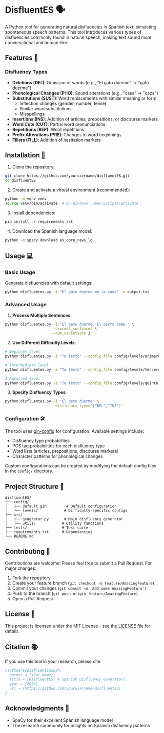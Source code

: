# DisfluentES 🗣️

A Python tool for generating natural disfluencies in Spanish text, simulating spontaneous speech patterns. This tool introduces various types of disfluencies commonly found in natural speech, making text sound more conversational and human-like.

## Features 🌟

### Disfluency Types
- **Deletions (DEL)**: Omission of words (e.g., "El gato duerme" → "gato duerme")
- **Phonological Changes (PHO)**: Sound alterations (e.g., "casa" → "caza")
- **Substitutions (SUST)**: Word replacements with similar meaning or form
  - Inflection changes (gender, number, tense)
  - Similar word substitutions
  - Misspellings
- **Insertions (INS)**: Addition of articles, prepositions, or discourse markers
- **Word Cuts (CUT)**: Partial word pronunciations
- **Repetitions (REP)**: Word repetitions
- **Prefix Alterations (PRE)**: Changes to word beginnings
- **Fillers (FILL)**: Addition of hesitation markers

## Installation 🔧

1. Clone the repository:
```bash
git clone https://github.com/yourusername/disfluentES.git
cd disfluentES
```

2. Create and activate a virtual environment (recommended):
```bash
python -m venv venv
source venv/bin/activate  # On Windows: venv\Scripts\activate
```

3. Install dependencies:
```bash
pip install -r requirements.txt
```

4. Download the Spanish language model:
```bash
python -m spacy download es_core_news_lg
```

## Usage 💻

### Basic Usage

Generate disfluencies with default settings:
```bash
python disfluentes.py -i "El gato duerme en la cama" -o output.txt
```

### Advanced Usage

1. **Process Multiple Sentences**:
```bash
python disfluentes.py -i "El gato duerme. El perro come." \
                     --process_sentences \
                     --num_variations 3
```

2. **Use Different Difficulty Levels**:
```bash
# Beginner level
python disfluentes.py -i "Tu texto" --config_file config/levels/primero.gin

# Intermediate level
python disfluentes.py -i "Tu texto" --config_file config/levels/tercero.gin

# Advanced level
python disfluentes.py -i "Tu texto" --config_file config/levels/quinto.gin
```

3. **Specify Disfluency Types**:
```bash
python disfluentes.py -i "El gato duerme" \
                     --disfluency_type='["DEL","INS"]'
```

### Configuration 🛠️

The tool uses [gin-config](https://github.com/google/gin-config) for configuration. Available settings include:

- Disfluency type probabilities
- POS tag probabilities for each disfluency type
- Word lists (articles, prepositions, discourse markers)
- Character patterns for phonological changes

Custom configurations can be created by modifying the default config files in the `config/` directory.

## Project Structure 📁

```
disfluentES/
├── config/
│   ├── default.gin         # Default configuration
│   └── levels/            # Difficulty-specific configs
├── src/
│   ├── generator.py       # Main disfluency generator
│   └── utils/            # Utility functions
├── tests/                # Test suite
├── requirements.txt      # Dependencies
└── README.md
```

## Contributing 🤝

Contributions are welcome! Please feel free to submit a Pull Request. For major changes:

1. Fork the repository
2. Create your feature branch (`git checkout -b feature/AmazingFeature`)
3. Commit your changes (`git commit -m 'Add some AmazingFeature'`)
4. Push to the branch (`git push origin feature/AmazingFeature`)
5. Open a Pull Request

## License 📄

This project is licensed under the MIT License - see the [LICENSE](LICENSE) file for details.

## Citation 📚

If you use this tool in your research, please cite:

```bibtex
@software{disfluentES2024,
  author = {Your Name},
  title = {DisfluentES: A Spanish Disfluency Generator},
  year = {2024},
  url = {https://github.com/yourusername/disfluentES}
}
```

## Acknowledgments 🙏

- SpaCy for their excellent Spanish language model
- The research community for insights on Spanish disfluency patterns
